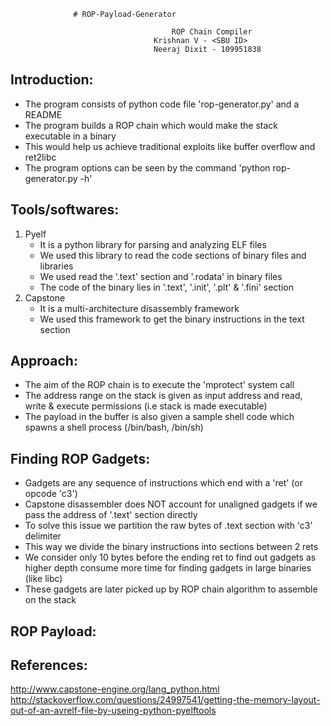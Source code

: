                   # ROP-Payload-Generator

										ROP Chain Compiler
									Krishnan V - <SBU ID>
									Neeraj Dixit - 109951838

Introduction:
-------------
- The program consists of python code file 'rop-generator.py' and a README
- The program builds a ROP chain which would make the stack executable in a
  binary
- This would help us achieve traditional exploits like buffer overflow and
  ret2libc
- The program options can be seen by the command 'python rop-generator.py -h'

Tools/softwares:
----------------
1) Pyelf
	- It is a python library for parsing and analyzing ELF files
	- We used this library to read the code sections of binary files and
	  libraries
	- We used read the '.text' section and '.rodata' in binary files
	- The code of the binary lies in '.text', '.init', '.plt' & '.fini' section
2) Capstone
	- It is a multi-architecture disassembly framework
	- We used this framework to get the binary instructions in the text section

Approach:
---------
- The aim of the ROP chain is to execute the 'mprotect' system call
- The address range on the stack is given as input address and read, write
  & execute permissions (i.e stack is made executable)
- The payload in the buffer is also given a sample shell code which spawns a
  shell process (/bin/bash, /bin/sh)

Finding ROP Gadgets:
--------------------
- Gadgets are any sequence of instructions which end with a 'ret'
  (or opcode 'c3')
- Capstone disassembler does NOT account for unaligned gadgets if we pass the
  address of '.text' section directly
- To solve this issue we partition the raw bytes of .text section with 'c3'
  delimiter
- This way we divide the binary instructions into sections between 2 rets
- We consider only 10 bytes before the ending ret to find out gadgets as
  higher depth consume more time for finding gadgets in large binaries
  (like libc)
- These gadgets are later picked up by ROP chain algorithm to assemble on the
  stack

ROP Payload:
------------

References:
----------
http://www.capstone-engine.org/lang_python.html
http://stackoverflow.com/questions/24997541/getting-the-memory-layout-out-of-an-avrelf-file-by-useing-python-pyelftools
